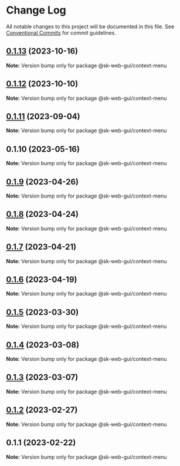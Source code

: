 # Change Log

All notable changes to this project will be documented in this file.
See [Conventional Commits](https://conventionalcommits.org) for commit guidelines.

## [0.1.13](https://github.com/Sundsvallskommun/web-shared-components/compare/@sk-web-gui/context-menu@0.1.12...@sk-web-gui/context-menu@0.1.13) (2023-10-16)

**Note:** Version bump only for package @sk-web-gui/context-menu

## [0.1.12](https://github.com/Sundsvallskommun/web-shared-components/compare/@sk-web-gui/context-menu@0.1.11...@sk-web-gui/context-menu@0.1.12) (2023-10-10)

**Note:** Version bump only for package @sk-web-gui/context-menu

## [0.1.11](https://github.com/Sundsvallskommun/web-shared-components/compare/@sk-web-gui/context-menu@0.1.10...@sk-web-gui/context-menu@0.1.11) (2023-09-04)

**Note:** Version bump only for package @sk-web-gui/context-menu

## 0.1.10 (2023-05-16)

**Note:** Version bump only for package @sk-web-gui/context-menu

## [0.1.9](https://github.com/Sundsvallskommun/web-shared-components/compare/@sk-web-gui/context-menu@0.1.8...@sk-web-gui/context-menu@0.1.9) (2023-04-26)

**Note:** Version bump only for package @sk-web-gui/context-menu

## [0.1.8](https://github.com/Sundsvallskommun/web-shared-components/compare/@sk-web-gui/context-menu@0.1.7...@sk-web-gui/context-menu@0.1.8) (2023-04-24)

**Note:** Version bump only for package @sk-web-gui/context-menu

## [0.1.7](https://github.com/Sundsvallskommun/web-shared-components/compare/@sk-web-gui/context-menu@0.1.6...@sk-web-gui/context-menu@0.1.7) (2023-04-21)

**Note:** Version bump only for package @sk-web-gui/context-menu

## [0.1.6](https://github.com/Sundsvallskommun/web-shared-components/compare/@sk-web-gui/context-menu@0.1.5...@sk-web-gui/context-menu@0.1.6) (2023-04-19)

**Note:** Version bump only for package @sk-web-gui/context-menu

## [0.1.5](https://github.com/Sundsvallskommun/web-shared-components/compare/@sk-web-gui/context-menu@0.1.4...@sk-web-gui/context-menu@0.1.5) (2023-03-30)

**Note:** Version bump only for package @sk-web-gui/context-menu

## [0.1.4](https://github.com/Sundsvallskommun/web-shared-components/compare/@sk-web-gui/context-menu@0.1.3...@sk-web-gui/context-menu@0.1.4) (2023-03-08)

**Note:** Version bump only for package @sk-web-gui/context-menu

## [0.1.3](https://github.com/Sundsvallskommun/web-shared-components/compare/@sk-web-gui/context-menu@0.1.2...@sk-web-gui/context-menu@0.1.3) (2023-03-07)

**Note:** Version bump only for package @sk-web-gui/context-menu

## [0.1.2](https://github.com/Sundsvallskommun/web-shared-components/compare/@sk-web-gui/context-menu@0.1.1...@sk-web-gui/context-menu@0.1.2) (2023-02-27)

**Note:** Version bump only for package @sk-web-gui/context-menu

## 0.1.1 (2023-02-22)

**Note:** Version bump only for package @sk-web-gui/context-menu
